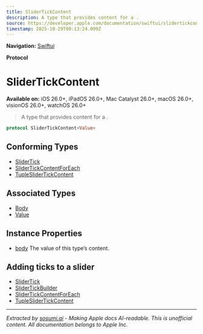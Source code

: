 ```yaml
---
title: SliderTickContent
description: A type that provides content for a .
source: https://developer.apple.com/documentation/swiftui/slidertickcontent
timestamp: 2025-10-29T00:13:24.099Z
---
```


**Navigation:** [Swiftui](/documentation/swiftui)

**Protocol**

# SliderTickContent

**Available on:** iOS 26.0+, iPadOS 26.0+, Mac Catalyst 26.0+, macOS 26.0+, visionOS 26.0+, watchOS 26.0+

> A type that provides content for a .

```swift
protocol SliderTickContent<Value>
```

## Conforming Types

- [SliderTick](/documentation/swiftui/slidertick)
- [SliderTickContentForEach](/documentation/swiftui/slidertickcontentforeach)
- [TupleSliderTickContent](/documentation/swiftui/tupleslidertickcontent)

## Associated Types

- [Body](/documentation/swiftui/slidertickcontent/body-swift.associatedtype)
- [Value](/documentation/swiftui/slidertickcontent/value)

## Instance Properties

- [body](/documentation/swiftui/slidertickcontent/body-swift.property) The value of this type’s content.

## Adding ticks to a slider

- [SliderTick](/documentation/swiftui/slidertick)
- [SliderTickBuilder](/documentation/swiftui/slidertickbuilder)
- [SliderTickContentForEach](/documentation/swiftui/slidertickcontentforeach)
- [TupleSliderTickContent](/documentation/swiftui/tupleslidertickcontent)

---

*Extracted by [sosumi.ai](https://sosumi.ai) - Making Apple docs AI-readable.*
*This is unofficial content. All documentation belongs to Apple Inc.*

